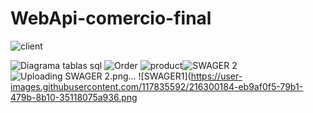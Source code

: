 # WebApi-comercio-final

![client](https://user-images.githubusercontent.com/117835592/216403473-572b1ad6-4ac0-4e87-9aa6-85657399c1c0.png)

![Diagrama tablas sql](https://user-images.githubusercontent.com/117835592/216298872-41a161fe-5089-43a9-930a-49bde1c3c99c.png)
![Order](https://user-images.githubusercontent.com/117835592/216298908-9d311600-c1be-4719-a867-665394d0125f.png)
![product](https://user-images.githubusercontent.com/117835592/216298948-ceaf336b-cab0-4694-9252-00fc905f4239.png)![SWAGER 2](https://user-images.githubusercontent.com/117835592/216300053-d132fc84-a193-44c3-a6d7-60f0d2b183a6.png)
![Uploading SWAGER 2.png…]()
![SWAGER1](https://user-images.githubusercontent.com/117835592/216300184-eb9af0f5-79b1-479b-8b10-35118075a936.png



